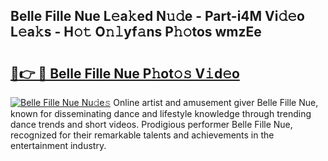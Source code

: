 ## Belle Fille Nue L𝚎a𝚔ed N𝚞𝚍e - Part-i4M Vi𝚍𝚎o L𝚎a𝚔s - H𝚘𝚝 O𝚗𝚕yf𝚊ns P𝚑𝚘tos wmzEe

# <h2><a href="http://kfcuxh.oniu.top/?m=Belle+Fille+Nue">🔗👉 🔴 Belle Fille Nue P𝚑ot𝚘𝚜 V𝚒d𝚎o</a></h2>

[![Belle Fille Nue Nu𝚍e𝚜](https://i.imgur.com/0qMVB7G.gif)](http://kfcuxh.oniu.top/?m=Belle+Fille+Nue)
Online artist and amusement giver Belle Fille Nue, known for disseminating dance and lifestyle knowledge through trending dance trends and short videos. Prodigious performer Belle Fille Nue, recognized for their remarkable talents and achievements in the entertainment industry.  
